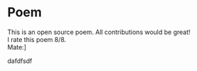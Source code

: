 # Poem

This is an open source poem. All contributions would be great!<br>
I rate this poem 8/8.<br>
Mate:]

dafdfsdf
